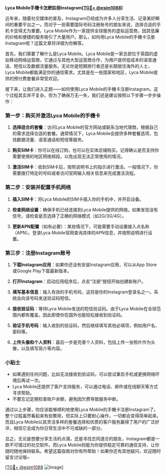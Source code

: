 **Lyca Mobile手機卡怎麽註冊Instagram[[TG💪+ @esim1088](https://t.me/s/esim1088)]**

近年来，随着社交媒体的普及，Instagram已经成为许多人分享生活、记录美好瞬间的重要平台之一。而对于一些需要国际号码注册账号的朋友来说，选择合适的手机卡显得尤为重要。Lyca Mobile作为一家提供全球服务的虚拟运营商，因其低廉的价格和便捷的服务吸引了大量用户。那么，如何用Lyca Mobile的手機卡注册Instagram呢？这篇文章将详细为你解答。

首先，我们需要了解什么是Lyca Mobile。Lyca Mobile是一家总部位于英国的虚拟移动网络运营商，它通过与其他大型运营商合作，为用户提供低成本的语音通话、短信以及数据流量服务。无论你是短期旅行者还是长期居住海外的人士，Lyca Mobile都能满足你的通信需求。尤其是在一些国家和地区，Lyca Mobile提供的预付费套餐非常受欢迎。

接下来，让我们进入正题——如何使用Lyca Mobile的手機卡注册Instagram。这个过程其实并不复杂，但为了确保万无一失，我们还是建议按照以下步骤一步步操作：

### 第一步：购买并激活Lyca Mobile的手機卡

1. **选择适合的套餐**：访问Lyca Mobile的官方网站或联系当地代理商，根据自己的需求选择合适的套餐。通常情况下，Lyca Mobile会提供多种套餐选项，包括数据流量、语音通话和短信等服务。
   
2. **购买SIM卡**：你可以在线订购，也可以在实体店铺购买。记得确认是否支持你需要使用的地区网络频段，以免出现无法正常使用的情况。

3. **激活SIM卡**：收到SIM卡后，按照说明书上的指示进行激活。一般情况下，你需要拨打特定的号码或者访问官网输入相关信息来完成激活流程。

### 第二步：安装并配置手机网络

1. **插入SIM卡**：将Lyca Mobile的SIM卡插入你的手机中，并开启设备。

2. **检查网络设置**：确保手机已经连接到Lyca Mobile提供的网络。如果发现没有信号，请检查是否选择了正确的网络模式（如2G/3G/4G）。

3. **更新APN配置**（如有必要）：某些情况下，可能需要手动设置接入点名称（APN）。登录Lyca Mobile官网查询具体的APN信息，并按照说明进行设置。

### 第三步：注册Instagram账号

1. **下载Instagram应用**：如果你还没有安装Instagram应用，可以从App Store或Google Play下载最新版本。

2. **打开Instagram**：启动应用程序后，点击“注册”按钮开始创建新账户。

3. **填写基本信息**：输入有效的手机号码，这将是你的Instagram登录名之一。系统会向该号码发送验证码短信。

4. **接收验证码**：等待Lyca Mobile发送的短信验证码。由于Lyca Mobile在全球范围内都有覆盖，因此即使你在国外也能轻松接收到验证码。

5. **验证手机号码**：输入收到的验证码，然后继续填写其他必填项，例如用户名、密码等。

6. **上传头像和个人资料**：最后一步是完善个人资料，包括上传一张照片作为头像，以及填写简介等内容。

### 小贴士

- 如果遇到任何问题，比如无法接收到验证码，可以尝试重启手机或更换网络环境后再试一次。
- Lyca Mobile还提供了客户支持服务，可以通过电话、邮件或在线聊天等方式寻求帮助。
- 不要忘记定期检查账户余额，避免因欠费导致服务中断。

通过以上步骤，你应该能够顺利地使用Lyca Mobile的手機卡注册Instagram了。整个过程虽然看起来有些繁琐，但实际上只要耐心操作，一切都会变得简单起来。而且Lyca Mobile以其灵活多样的套餐选择和优质的客户服务赢得了用户的广泛好评，相信它会成为你日常生活中不可或缺的一部分。

总之，无论是想要分享生活的点滴，还是寻找志同道合的朋友，Instagram都是一款不可错过的社交软件。而Lyca Mobile则能为你提供稳定可靠的通信支持，让你随时随地保持联系。希望这篇指南对你有所帮助！如果你还有其他疑问，欢迎随时留言讨论哦~

[[TG💪+ @esim1088](https://t.me/s/esim1088) ![Image](https://i.postimg.cc/4NQfJmqS/Snipaste-2025-05-13-00-14-12.png)]